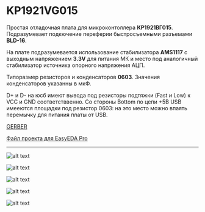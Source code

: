 # KP1921VG015

Простая отладочная плата для микроконтоллера **КР1921ВГ015**. 
Подразумевает подкючение переферии быстросъемными разъемами **BLD-16**.  

На плате подразумевается использование стабилизатора **AMS1117** с выходным напряжением **3.3V** для питания МК и место под аналогичный стабилизатор источника опорного напряжения АЦП.

Типоразмер резисторов и конденсаторов **0603**. Значения конденсаторов указанны в мкФ.

D+ и D- на юсб имеют вывода под резисторы подтяжки (Fast и Low) к VCC и GND соответстввенно. Со стороны Bottom по цепи +5В USB имееются площадки под резистор 0603: на это место можно впаять перемычку для питания платы от USB.


[GERBER](https://github.com/HeartBIeed/KP1921VG015/blob/main/Src/Gerber.zip)

[Файл проекта для EasyEDA Pro](https://github.com/HeartBIeed/KP1921VG015/blob/main/Src/KP1921VG015.epro)

____________

![alt text](https://github.com/HeartBIeed/KP1921VG015/blob/main/Img/top2.png)

![alt text](https://github.com/HeartBIeed/KP1921VG015/blob/main/Img/bottom2.png)

![alt text](https://github.com/HeartBIeed/KP1921VG015/blob/main/Img/top.png)

![alt text](https://github.com/HeartBIeed/KP1921VG015/blob/main/Img/bottom.png)

![alt text](https://github.com/HeartBIeed/KP1921VG015/blob/main/Img/editor.PNG)


